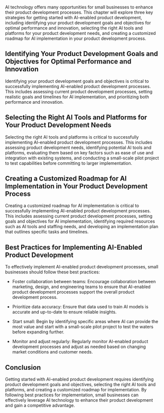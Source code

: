 

AI technology offers many opportunities for small businesses to enhance their product development processes. This chapter will explore three key strategies for getting started with AI-enabled product development, including identifying your product development goals and objectives for optimal performance and innovation, selecting the right AI tools and platforms for your product development needs, and creating a customized roadmap for AI implementation in your product development process.

Identifying Your Product Development Goals and Objectives for Optimal Performance and Innovation
------------------------------------------------------------------------------------------------

Identifying your product development goals and objectives is critical to successfully implementing AI-enabled product development processes. This includes assessing current product development processes, setting realistic goals and timelines for AI implementation, and prioritizing both performance and innovation.

Selecting the Right AI Tools and Platforms for Your Product Development Needs
-----------------------------------------------------------------------------

Selecting the right AI tools and platforms is critical to successfully implementing AI-enabled product development processes. This includes assessing product development needs, identifying potential AI tools and platforms, evaluating them based on key factors such as ease of use and integration with existing systems, and conducting a small-scale pilot project to test capabilities before committing to larger implementation.

Creating a Customized Roadmap for AI Implementation in Your Product Development Process
---------------------------------------------------------------------------------------

Creating a customized roadmap for AI implementation is critical to successfully implementing AI-enabled product development processes. This includes assessing current product development processes, setting goals and objectives for AI implementation, identifying required resources such as AI tools and staffing needs, and developing an implementation plan that outlines specific tasks and timelines.

Best Practices for Implementing AI-Enabled Product Development
--------------------------------------------------------------

To effectively implement AI-enabled product development processes, small businesses should follow these best practices:

* Foster collaboration between teams: Encourage collaboration between marketing, design, and engineering teams to ensure that AI-enabled product development processes support the overall product development process.

* Prioritize data accuracy: Ensure that data used to train AI models is accurate and up-to-date to ensure reliable insights.

* Start small: Begin by identifying specific areas where AI can provide the most value and start with a small-scale pilot project to test the waters before expanding further.

* Monitor and adjust regularly: Regularly monitor AI-enabled product development processes and adjust as needed based on changing market conditions and customer needs.

Conclusion
----------

Getting started with AI-enabled product development requires identifying product development goals and objectives, selecting the right AI tools and platforms, and creating a customized roadmap for implementation. By following best practices for implementation, small businesses can effectively leverage AI technology to enhance their product development and gain a competitive advantage.
